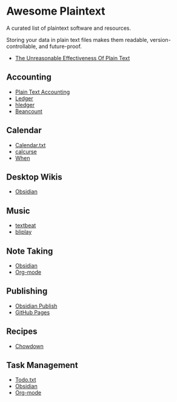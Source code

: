 # Awesome Plaintext

A curated list of plaintext software and resources.

Storing your data in plain text files makes them readable, version-controllable, and future-proof.

- [The Unreasonable Effectiveness Of Plain Text](https://www.youtube.com/watch?v=WgV6M1LyfNY)

## Accounting

- [Plain Text Accounting](https://plaintextaccounting.org/)
- [Ledger](https://ledger-cli.org/)
- [hledger](https://hledger.org/)
- [Beancount](https://beancount.github.io/)

## Calendar

- [Calendar.txt](https://terokarvinen.com/2021/calendar-txt/)
- [calcurse](https://calcurse.org/)
- [When](https://www.lightandmatter.com/when/when.html)

## Desktop Wikis

- [Obsidian](https://obsidian.md/)

## Music

- [textbeat](https://github.com/flipcoder/textbeat)
- [bliplay](https://github.com/detomon/bliplay)

## Note Taking

- [Obsidian](https://obsidian.md/)
- [Org-mode](https://orgmode.org/)

## Publishing

- [Obsidian Publish](https://obsidian.md/publish)
- [GitHub Pages](https://pages.github.com/)

## Recipes

- [Chowdown](https://chowdown.io/)

## Task Management

- [Todo.txt](http://todotxt.org/)
- [Obsidian](https://obsidian.md/)
- [Org-mode](https://orgmode.org/)
